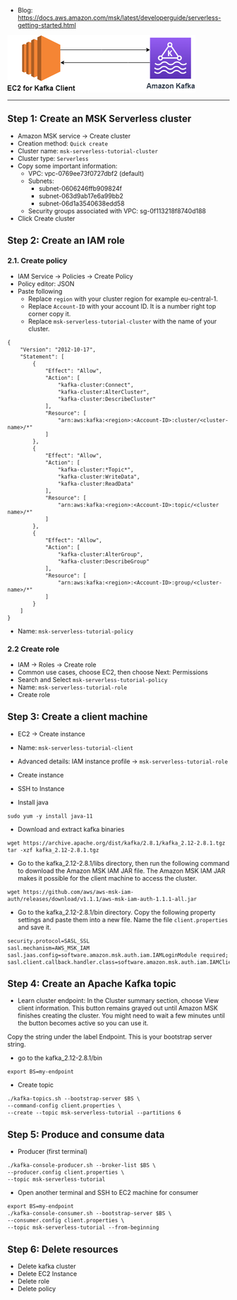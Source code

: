 - Blog: https://docs.aws.amazon.com/msk/latest/developerguide/serverless-getting-started.html

![](images/02_ec2_amazon_kafka_produce_consume.drawio.png)

---

## Step 1: Create an MSK Serverless cluster
- Amazon MSK service -> Create cluster
- Creation method: `Quick create`
- Cluster name: `msk-serverless-tutorial-cluster`
- Cluster type: `Serverless`
- Copy some important information:
  - VPC: vpc-0769ee73f0727dbf2 (default) 
  - Subnets:	
    - subnet-0606246ffb909824f 
    - subnet-063d9ab17e6a99bb2 
    - subnet-06d1a3540638edd58
  - Security groups associated with VPC: sg-0f113218f8740d188
- Click Create cluster

## Step 2: Create an IAM role
### 2.1. Create policy
- IAM Service -> Policies -> Create Policy
- Policy editor: JSON
- Paste following 
  - Replace `region` with your cluster region for example eu-central-1. 
  - Replace `Account-ID` with your account ID. It is a number right top corner copy it. 
  - Replace `msk-serverless-tutorial-cluster` with the name of your cluster.
```commandline
{
    "Version": "2012-10-17",
    "Statement": [
        {
            "Effect": "Allow",
            "Action": [
                "kafka-cluster:Connect",
                "kafka-cluster:AlterCluster",
                "kafka-cluster:DescribeCluster"
            ],
            "Resource": [
                "arn:aws:kafka:<region>:<Account-ID>:cluster/<cluster-name>/*"
            ]
        },
        {
            "Effect": "Allow",
            "Action": [
                "kafka-cluster:*Topic*",
                "kafka-cluster:WriteData",
                "kafka-cluster:ReadData"
            ],
            "Resource": [
                "arn:aws:kafka:<region>:<Account-ID>:topic/<cluster name>/*"
            ]
        },
        {
            "Effect": "Allow",
            "Action": [
                "kafka-cluster:AlterGroup",
                "kafka-cluster:DescribeGroup"
            ],
            "Resource": [
                "arn:aws:kafka:<region>:<Account-ID>:group/<cluster-name>/*"
            ]
        }
    ]
}
```
- Name: `msk-serverless-tutorial-policy`
### 2.2 Create role
- IAM -> Roles -> Create role
- Common use cases, choose EC2, then choose Next: Permissions
- Search and Select `msk-serverless-tutorial-policy`
- Name: `msk-serverless-tutorial-role`
- Create role
## Step 3: Create a client machine
- EC2 -> Create instance 
- Name: `msk-serverless-tutorial-client`
- Advanced details: IAM instance profile -> `msk-serverless-tutorial-role`
- Create instance

- SSH to Instance
- Install java
```commandline
sudo yum -y install java-11
```
- Download and extract kafka binaries
```commandline
wget https://archive.apache.org/dist/kafka/2.8.1/kafka_2.12-2.8.1.tgz
tar -xzf kafka_2.12-2.8.1.tgz
```
- Go to the kafka_2.12-2.8.1/libs directory, then run the following command to download the Amazon MSK IAM JAR file. The Amazon MSK IAM JAR makes it possible for the client machine to access the cluster.
```commandline
wget https://github.com/aws/aws-msk-iam-auth/releases/download/v1.1.1/aws-msk-iam-auth-1.1.1-all.jar
```
- Go to the kafka_2.12-2.8.1/bin directory. Copy the following property settings and paste them into a new file. Name the file `client.properties` and save it.
```properties
security.protocol=SASL_SSL
sasl.mechanism=AWS_MSK_IAM
sasl.jaas.config=software.amazon.msk.auth.iam.IAMLoginModule required;
sasl.client.callback.handler.class=software.amazon.msk.auth.iam.IAMClientCallbackHandler
```
## Step 4: Create an Apache Kafka topic
- Learn cluster endpoint: 
In the Cluster summary section, choose View client information. This button remains grayed out until Amazon MSK finishes creating the cluster. You might need to wait a few minutes until the button becomes active so you can use it.

Copy the string under the label Endpoint. This is your bootstrap server string.
- go to the kafka_2.12-2.8.1/bin
```properties
export BS=my-endpoint
```
- Create topic
```commandline
./kafka-topics.sh --bootstrap-server $BS \
--command-config client.properties \
--create --topic msk-serverless-tutorial --partitions 6
```


## Step 5: Produce and consume data
- Producer (first terminal)
```commandline
./kafka-console-producer.sh --broker-list $BS \
--producer.config client.properties \
--topic msk-serverless-tutorial
```
- Open another terminal and SSH to EC2 machine for consumer
```commandline
export BS=my-endpoint
./kafka-console-consumer.sh --bootstrap-server $BS \
--consumer.config client.properties \
--topic msk-serverless-tutorial --from-beginning
```
## Step 6: Delete resources
- Delete kafka cluster
- Delete EC2 Instance
- Delete role
- Delete policy